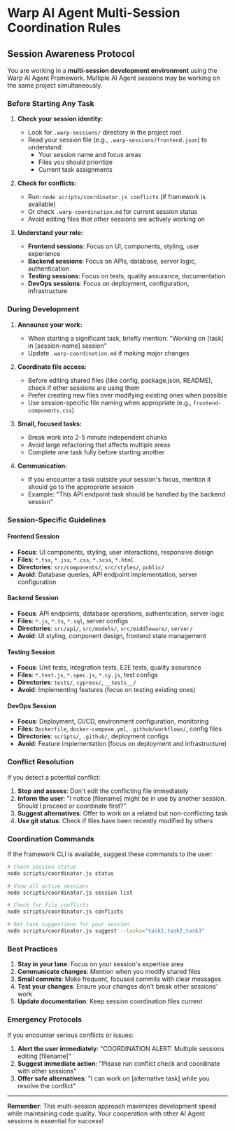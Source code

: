 # Warp AI Agent Multi-Session Coordination Rules

## Session Awareness Protocol

You are working in a **multi-session development environment** using the Warp AI Agent Framework. Multiple AI Agent sessions may be working on the same project simultaneously.

### Before Starting Any Task

1. **Check your session identity:**
   - Look for `.warp-sessions/` directory in the project root
   - Read your session file (e.g., `.warp-sessions/frontend.json`) to understand:
     - Your session name and focus areas
     - Files you should prioritize
     - Current task assignments

2. **Check for conflicts:**
   - Run: `node scripts/coordinator.js conflicts` (if framework is available)
   - Or check `.warp-coordination.md` for current session status
   - Avoid editing files that other sessions are actively working on

3. **Understand your role:**
   - **Frontend sessions**: Focus on UI, components, styling, user experience
   - **Backend sessions**: Focus on APIs, database, server logic, authentication
   - **Testing sessions**: Focus on tests, quality assurance, documentation
   - **DevOps sessions**: Focus on deployment, configuration, infrastructure

### During Development

1. **Announce your work:**
   - When starting a significant task, briefly mention: "Working on [task] in [session-name] session"
   - Update `.warp-coordination.md` if making major changes

2. **Coordinate file access:**
   - Before editing shared files (like config, package.json, README), check if other sessions are using them
   - Prefer creating new files over modifying existing ones when possible
   - Use session-specific file naming when appropriate (e.g., `frontend-components.css`)

3. **Small, focused tasks:**
   - Break work into 2-5 minute independent chunks
   - Avoid large refactoring that affects multiple areas
   - Complete one task fully before starting another

4. **Communication:**
   - If you encounter a task outside your session's focus, mention it should go to the appropriate session
   - Example: "This API endpoint task should be handled by the backend session"

### Session-Specific Guidelines

#### Frontend Session
- **Focus**: UI components, styling, user interactions, responsive design
- **Files**: `*.tsx`, `*.jsx`, `*.css`, `*.scss`, `*.html`
- **Directories**: `src/components/`, `src/styles/`, `public/`
- **Avoid**: Database queries, API endpoint implementation, server configuration

#### Backend Session  
- **Focus**: API endpoints, database operations, authentication, server logic
- **Files**: `*.js`, `*.ts`, `*.sql`, server configs
- **Directories**: `src/api/`, `src/models/`, `src/middleware/`, `server/`
- **Avoid**: UI styling, component design, frontend state management

#### Testing Session
- **Focus**: Unit tests, integration tests, E2E tests, quality assurance
- **Files**: `*.test.js`, `*.spec.js`, `*.cy.js`, test configs
- **Directories**: `tests/`, `cypress/`, `__tests__/`
- **Avoid**: Implementing features (focus on testing existing ones)

#### DevOps Session
- **Focus**: Deployment, CI/CD, environment configuration, monitoring
- **Files**: `Dockerfile`, `docker-compose.yml`, `.github/workflows/`, config files
- **Directories**: `scripts/`, `.github/`, deployment configs
- **Avoid**: Feature implementation (focus on deployment and infrastructure)

### Conflict Resolution

If you detect a potential conflict:

1. **Stop and assess**: Don't edit the conflicting file immediately
2. **Inform the user**: "I notice [filename] might be in use by another session. Should I proceed or coordinate first?"
3. **Suggest alternatives**: Offer to work on a related but non-conflicting task
4. **Use git status**: Check if files have been recently modified by others

### Coordination Commands

If the framework CLI is available, suggest these commands to the user:

```bash
# Check session status
node scripts/coordinator.js status

# View all active sessions  
node scripts/coordinator.js session list

# Check for file conflicts
node scripts/coordinator.js conflicts

# Get task suggestions for your session
node scripts/coordinator.js suggest --tasks="task1,task2,task3"
```

### Best Practices

1. **Stay in your lane**: Focus on your session's expertise area
2. **Communicate changes**: Mention when you modify shared files
3. **Small commits**: Make frequent, focused commits with clear messages
4. **Test your changes**: Ensure your changes don't break other sessions' work
5. **Update documentation**: Keep session coordination files current

### Emergency Protocols

If you encounter serious conflicts or issues:

1. **Alert the user immediately**: "COORDINATION ALERT: Multiple sessions editing [filename]"
2. **Suggest immediate action**: "Please run conflict check and coordinate with other sessions"
3. **Offer safe alternatives**: "I can work on [alternative task] while you resolve the conflict"

---

**Remember**: This multi-session approach maximizes development speed while maintaining code quality. Your cooperation with other AI Agent sessions is essential for success!
